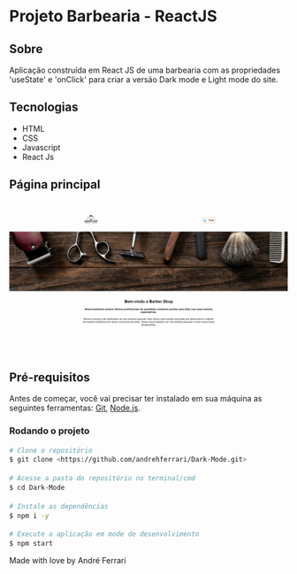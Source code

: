 <h1>Projeto Barbearia - ReactJS</h1>

## Sobre
<p>Aplicação construída em React JS de uma barbearia com as propriedades 'useState' e 'onClick' para criar a versão Dark mode e Light mode do site.</p>

## Tecnologias 
- HTML
- CSS
- Javascript
- React Js

## Página principal
<h1>
    <img alt='readme' title='readme' src='./src/assets/home.gif'/>
</h1>


## Pré-requisitos
Antes de começar, você vai precisar ter instalado em sua máquina as seguintes ferramentas:
[Git](https://git-scm.com), [Node.js](https://nodejs.org/en/).


### Rodando o projeto

```bash
# Clone o repositório
$ git clone <https://github.com/andrehferrari/Dark-Mode.git>

# Acesse a pasta do repositório no terminal/cmd
$ cd Dark-Mode

# Instale as dependências
$ npm i -y

# Execute a aplicação em mode de desenvolvimento
$ npm start
```

Made with love by André Ferrari